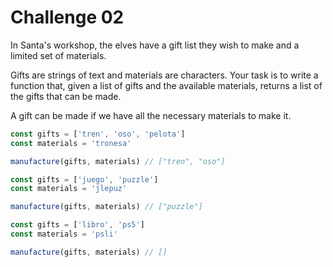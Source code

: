 # Challenge 02

In Santa's workshop, the elves have a gift list they wish to make and a limited set of materials.

Gifts are strings of text and materials are characters. Your task is to write a function that, given a list of gifts and the available materials, returns a list of the gifts that can be made.

A gift can be made if we have all the necessary materials to make it.
```js
const gifts = ['tren', 'oso', 'pelota']
const materials = 'tronesa'

manufacture(gifts, materials) // ["tren", "oso"]

const gifts = ['juego', 'puzzle']
const materials = 'jlepuz'

manufacture(gifts, materials) // ["puzzle"]

const gifts = ['libro', 'ps5']
const materials = 'psli'

manufacture(gifts, materials) // []
```